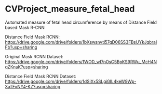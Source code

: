 # CVProject_measure_fetal_head
Automated measure of fetal head circumference by means of Distance Field based Mask R-CNN

Distance Field Mask RCNN: https://drive.google.com/drive/folders/1bXswsnvti57qD06SS3FBsUYkJqbraIFb?usp=sharing

Original Mask RCNN Dataset: https://drive.google.com/drive/folders/1WOD_wI7nOsC5BpKS9RWu_McH4NqZKnaK?usp=sharing

Distance Field Mask RCNN Dataset: https://drive.google.com/drive/folders/1dSiXx5SLgiGIL4keW9Wp-3aTFoNY4-KZ?usp=sharing

